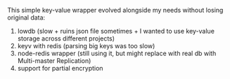 This simple key-value wrapper evolved alongside my needs without losing original data:

1) lowdb (slow + ruins json file sometimes + I wanted to use key-value storage across different projects)
2) keyv with redis (parsing big keys was too slow)
3) node-redis wrapper (still using it, but might replace with real db with Multi-master Replication)
4) support for partial encryption
